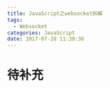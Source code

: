 ```yaml
---
title: JavaScript之websocket拆解
tags:
  - Websocket
categories: JavaScript
date: 2017-07-28 11:39:36
---
```


# 待补充